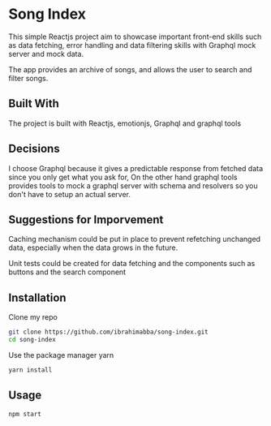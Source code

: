 # Song Index

This simple Reactjs project aim to showcase important front-end skills such as data fetching, error handling and data filtering
skills with Graphql mock server and mock data.

The app provides an archive of songs, and allows the user to search and filter songs.

## Built With

The project is built with Reactjs, emotionjs, Graphql and graphql tools

## Decisions

I choose Graphql because it gives a predictable response from fetched data since you only get what you ask for, On the other hand
graphql tools provides tools to mock a graphql server with schema and resolvers so you don't have to setup an actual server.

## Suggestions for Imporvement

Caching mechanism could be put in place to prevent refetching unchanged data, especially when the data grows in the future.

Unit tests could be created for data fetching and the components such as buttons and the search component



## Installation

Clone my repo
```bash
git clone https://github.com/ibrahimabba/song-index.git
cd song-index
```
Use the package manager yarn

```bash
yarn install
```

## Usage
```bash
npm start
```
